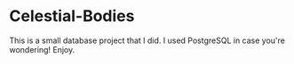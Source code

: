 # Celestial-Bodies
This is a small database project that I did. I used PostgreSQL in case you're wondering! Enjoy.
